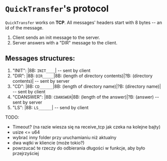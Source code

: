 # `QuickTransfer`'s protocol
`QuickTransfer` works on **TCP**.
All messages' headers start with 8 bytes -- an id of the message.

1. Client sends an init message to the server.
2. Server answers with a "DIR" message to the client.

## Messages structures:
1. "INIT": |8B: `INIT____`| -- sent by client
2. "DIR": |8B: `DIR_____`|8B: (length of directory contents)|?B: (directory contents)|  -- sent by server
3. "CD": |8B: `CD______`|8B: (length of directory name)|?B: (directory name)| -- sent by client
4. "CDANSWER": |8B: `CDANSWER`|8B: (length of the answer)|?B: (answer) -- sent by server
5. "LS": |8B: `LS______`| -- send by client

TODO:
- Timeout? (na razie wiesza się na receive_tcp jak czeka na kolejne bajty)
- usize <= u64
- wybrać inny folder przy uruchamianiu niż aktualny
- dwa wątki w kliencie (może tokio?)
- powrzucać te rzeczy do odbierania długości w funkcje, aby było przejrzyściej